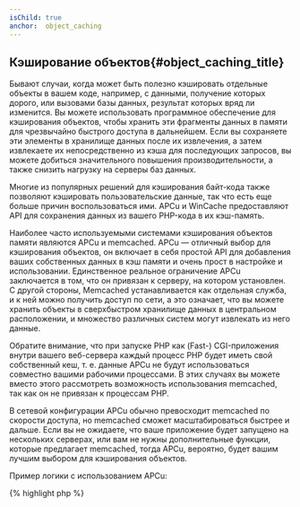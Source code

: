 ```yaml
---
isChild: true
anchor:  object_caching
---
```


## Кэширование объектов{#object_caching_title}

Бывают случаи, когда может быть полезно кэшировать отдельные объекты в вашем коде, например, с данными, получение которых
дорого, или вызовами базы данных, результат которых вряд ли изменится. Вы можете использовать программное обеспечение для
кэширования объектов, чтобы хранить эти фрагменты данных в памяти для чрезвычайно быстрого доступа в дальнейшем. Если вы
сохраняете эти элементы в хранилище данных после их извлечения, а затем извлекаете их непосредственно из кэша для
последующих запросов, вы можете добиться значительного повышения производительности, а также снизить нагрузку на серверы
 баз данных.

Многие из популярных решений для кэширования байт-кода также позволяют кэшировать пользовательские данные, так что есть
еще больше причин воспользоваться ими. APCu и WinCache предоставляют API для сохранения данных из вашего PHP-кода
в их кэш-память.

Наиболее часто используемыми системами кэширования объектов памяти являются APCu и memcached. APCu — отличный выбор для
кэширования объектов, он включает в себя простой API для добавления ваших собственных данных в кэш памяти и очень прост
в настройке и использовании. Единственное реальное ограничение APCu заключается в том, что он привязан к серверу, на
котором установлен. С другой стороны, Memcached устанавливается как отдельная служба, и к ней можно получить доступ по
сети, а это означает, что вы можете хранить объекты в сверхбыстром хранилище данных в центральном расположении, и
множество различных систем могут извлекать из него данные.

Обратите внимание, что при запуске PHP как (Fast-) CGI-приложения внутри вашего веб-сервера каждый процесс PHP будет
иметь свой собственный кеш, т. е. данные APCu не будут использоваться совместно вашими рабочими процессами. В этих
случаях вы можете вместо этого рассмотреть возможность использования memcached, так как он не привязан к процессам PHP.

В сетевой конфигурации APCu обычно превосходит memcached по скорости доступа, но memcached сможет масштабироваться
быстрее и дальше. Если вы не ожидаете, что ваше приложение будет запущено на нескольких серверах, или вам не нужны
дополнительные функции, которые предлагает memcached, тогда APCu, вероятно, будет вашим лучшим выбором для кэширования
объектов.

Пример логики с использованием APCu:

{% highlight php %}
<?php
// check if there is data saved as 'expensive_data' in cache
$data = apcu_fetch('expensive_data');
if ($data === false) {
    // data is not in cache; save result of expensive call for later use
    apcu_add('expensive_data', $data = get_expensive_data());
}

print_r($data);
{% endhighlight %}

Обратите внимание, что до версии PHP 5.5 было расширение APC которое предоставляло как кеш объектов, так и кеш байт-кода. APCu — это проект по
переносу кеша объектов APC на PHP 5.5+, поскольку PHP теперь имеет встроенный кеш байт-кода (OPcache).

### Узнайте больше о популярных системах кэширования объектов:

*[APCu](https://github.com/krakjoe/apcu)
* [APCu Documentation](https://www.php.net/apcu)
*[Memcached](https://memcached.org/)
* [Redis](https://redis.io/)
* [WinCache Functions](https://secure.php.net/ref.wincache)

